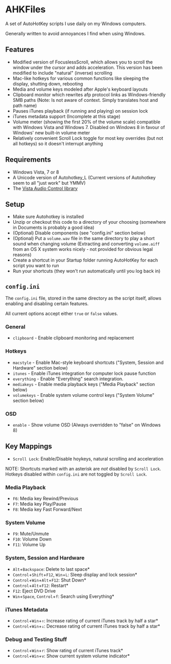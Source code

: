 # AHKFiles

A set of AutoHotKey scripts I use daily on my Windows computers.

Generally written to avoid annoyances I find when using Windows.

## Features

* Modified version of FocuslessScroll, which allows you to scroll the window under the cursor and adds acceleration. This version has been modified to include "natural" (inverse) scrolling
* Mac-like hotkeys for various common functions like sleeping the display, shutting down, rebooting
* Media and volume keys modeled after Apple's keyboard layouts
* Clipboard monitor which rewrites afp protocol links as Windows-friendly SMB paths (Note: Is not aware of context. Simply translates host and path name)
* Pauses iTunes playback (if running and playing) on session lock
* iTunes metadata support (Incomplete at this stage)
* Volume meter (showing the first 20% of the volume scale) compatible with Windows Vista and Windows 7. Disabled on Windows 8 in favour of Windows' new built-in volume meter
* Relatively convenient Scroll Lock toggle for most key overrides (but not all hotkeys) so it doesn't interrupt anything

## Requirements

* Windows Vista, 7 or 8
* A Unicode version of Autohotkey_L (Current versions of Autohotkey seem to all "just work" but YMMV)
* The [Vista Audio Control library](http://www.autohotkey.com/board/topic/21984-vista-audio-control-functions/)

## Setup

* Make sure Autohotkey is installed
* Unzip or checkout this code to a directory of your choosing (somewhere in Documents is probably a good idea)
* (Optional) Disable components (see "config.ini" section below)
* (Optional) Put a `volume.wav` file in the same directory to play a short sound when changing volume (Extracting and converting `volume.aiff` from an OS X system works nicely - not provided for obvious legal reasons)
* Create a shortcut in your Startup folder running AutoHotKey for each script you want to run
* Run your shortcuts (they won't run automatically until you log back in)

## `config.ini`

The `config.ini` file, stored in the same directory as the script itself, allows enabling and disabling certain features.

All current options accept either `true` or `false` values.

### General

* `clipboard` - Enable clipboard monitoring and replacement

### Hotkeys

* `macstyle` - Enable Mac-style keyboard shortcuts ("System, Session and Hardware" section below)
* `itunes` - Enable iTunes integration for computer lock pause function
* `everything` - Enable "Everything" search integration.
* `mediakeys` - Enable media playback keys ("Media Playback" section below)
* `volumekeys` - Enable system volume control keys ("System Volume" section below)

### OSD

* `enable` - Show volume OSD (Always overridden to "false" on Windows 8)

## Key Mappings

* `Scroll Lock`: Enable/Disable hoykeys, natural scrolling and acceleration

NOTE: Shortcuts marked with an asterisk are _not_ disabled by `Scroll Lock`. Hotkeys disabled within `config.ini` are not toggled by `Scroll Lock`.

### Media Playback

* `F6`: Media key Rewind/Previous
* `F7`: Media key Play/Pause
* `F8`: Media key Fast Forward/Next

### System Volume

* `F9`: Mute/Unmute
* `F10`: Volume Down
* `F11`: Volume Up

### System, Session and Hardware

* `Alt`+`Backspace`: Delete to last space*
* `Control`+`Shift`+`F12`, `Win`+`L`: Sleep display and lock session*
* `Control`+`Win`+`Alt`+`F12`: Shut Down*
* `Control`+`Alt`+`F12`: Restart*
* `F12`: Eject DVD Drive
* `Win`+`Space`, `Control`+`f`: Search using Everything*

### iTunes Metadata

* `Control`+`Win`+`↑`: Increase rating of current iTunes track by half a star*
* `Control`+`Win`+`↓`: Decrease rating of current iTunes track by half a star*

### Debug and Testing Stuff

* `Control`+`Win`+`r`: Show rating of current iTunes track*
* `Control`+`Win`+`v`: Show current system volume indicator*
